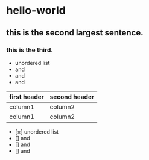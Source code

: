 # hello-world

## this is the second largest sentence.

### this is the third.

- unordered list
- and
- and
- and

| first header | second header |
|--------------|---------------|
|    column1   |    column2    |
|   column1    |   column2    |

- [×] unordered list
- [] and
- [] and
- [] and
